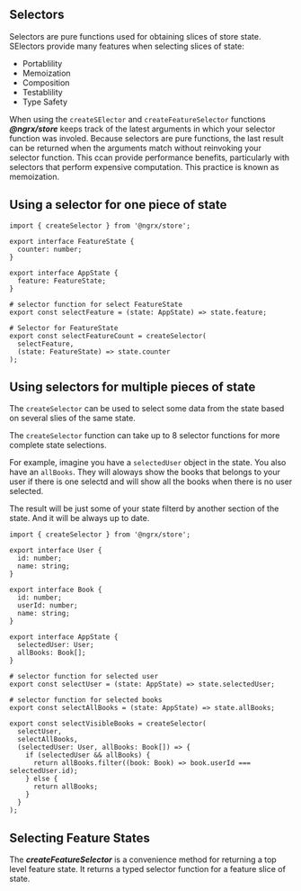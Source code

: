 ## Selectors
Selectors are pure functions used for obtaining slices of store state. SElectors provide many features when selecting slices of state:
- Portablility
- Memoization
- Composition
- Testablility
- Type Safety

When using the `createSElector` and `createFeatureSelector` functions ___@ngrx/store___ keeps track of the latest arguments in which your selector function was involed. Because selectors are pure functions, the last result can be returned when the arguments match without reinvoking your selector function. This ccan provide performance benefits, particularly with selectors that perform expensive computation. This practice is known as memoization.

## Using a selector for one piece of state
```
import { createSelector } from '@ngrx/store';

export interface FeatureState {
  counter: number;
}

export interface AppState {
  feature: FeatureState;
}

# selector function for select FeatureState
export const selectFeature = (state: AppState) => state.feature;

# Selector for FeatureState
export const selectFeatureCount = createSelector(
  selectFeature,
  (state: FeatureState) => state.counter
);
```

## Using selectors for multiple pieces of state
The `createSelector` can be used to select some data from the state based on several slies of the same state.

The `createSelector` function can take up to 8 selector functions for more complete state selections.

For example, imagine you have a `selectedUser` object in the state. You also have an `allBooks`. They will aloways show the books that belongs to your user if there is one selectd and will show all the books when there is no user selected.

The result will be just some of your state filterd by another section of the state. And it will be always up to date.

```
import { createSelector } from '@ngrx/store';

export interface User {
  id: number;
  name: string;
}

export interface Book {
  id: number;
  userId: number;
  name: string;
}

export interface AppState {
  selectedUser: User;
  allBooks: Book[];
}

# selector function for selected user
export const selectUser = (state: AppState) => state.selectedUser;

# selector function for selected books
export const selectAllBooks = (state: AppState) => state.allBooks;

export const selectVisibleBooks = createSelector(
  selectUser,
  selectAllBooks,
  (selectedUser: User, allBooks: Book[]) => {
    if (selectedUser && allBooks) {
      return allBooks.filter((book: Book) => book.userId === selectedUser.id);
    } else {
      return allBooks;
    }
  }
);
```

## Selecting Feature States
The ___createFeatureSelector___ is a convenience method for returning a top level feature state. It returns a typed 
selector function for a feature slice of state.
